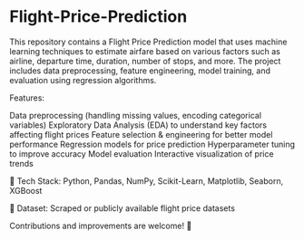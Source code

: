 # Flight-Price-Prediction
This repository contains a Flight Price Prediction model that uses machine learning techniques to estimate airfare based on various factors such as airline, departure time, duration, number of stops, and more. The project includes data preprocessing, feature engineering, model training, and evaluation using regression algorithms.

Features:

Data preprocessing (handling missing values, encoding categorical variables)
Exploratory Data Analysis (EDA) to understand key factors affecting flight prices
Feature selection & engineering for better model performance
Regression models for price prediction
Hyperparameter tuning to improve accuracy
Model evaluation
Interactive visualization of price trends

📌 Tech Stack: Python, Pandas, NumPy, Scikit-Learn, Matplotlib, Seaborn, XGBoost

🔗 Dataset: Scraped or publicly available flight price datasets

Contributions and improvements are welcome! 🚀







